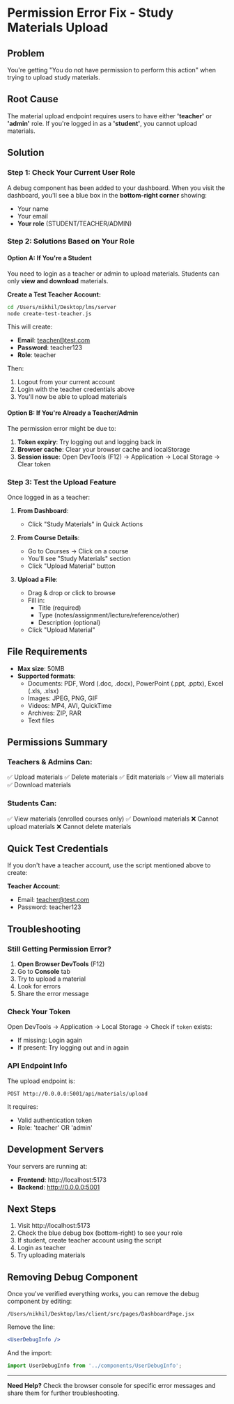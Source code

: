 # Permission Error Fix - Study Materials Upload

## Problem
You're getting "You do not have permission to perform this action" when trying to upload study materials.

## Root Cause
The material upload endpoint requires users to have either **'teacher'** or **'admin'** role. If you're logged in as a **'student'**, you cannot upload materials.

## Solution

### Step 1: Check Your Current User Role

A debug component has been added to your dashboard. When you visit the dashboard, you'll see a blue box in the **bottom-right corner** showing:
- Your name
- Your email
- **Your role** (STUDENT/TEACHER/ADMIN)

### Step 2: Solutions Based on Your Role

#### Option A: If You're a Student
You need to login as a teacher or admin to upload materials. Students can only **view and download** materials.

**Create a Test Teacher Account:**
```bash
cd /Users/nikhil/Desktop/lms/server
node create-test-teacher.js
```

This will create:
- **Email**: teacher@test.com
- **Password**: teacher123
- **Role**: teacher

Then:
1. Logout from your current account
2. Login with the teacher credentials above
3. You'll now be able to upload materials

#### Option B: If You're Already a Teacher/Admin
The permission error might be due to:

1. **Token expiry**: Try logging out and logging back in
2. **Browser cache**: Clear your browser cache and localStorage
3. **Session issue**: Open DevTools (F12) → Application → Local Storage → Clear token

### Step 3: Test the Upload Feature

Once logged in as a teacher:

1. **From Dashboard**:
   - Click "Study Materials" in Quick Actions

2. **From Course Details**:
   - Go to Courses → Click on a course
   - You'll see "Study Materials" section
   - Click "Upload Material" button

3. **Upload a File**:
   - Drag & drop or click to browse
   - Fill in:
     - Title (required)
     - Type (notes/assignment/lecture/reference/other)
     - Description (optional)
   - Click "Upload Material"

## File Requirements

- **Max size**: 50MB
- **Supported formats**:
  - Documents: PDF, Word (.doc, .docx), PowerPoint (.ppt, .pptx), Excel (.xls, .xlsx)
  - Images: JPEG, PNG, GIF
  - Videos: MP4, AVI, QuickTime
  - Archives: ZIP, RAR
  - Text files

## Permissions Summary

### Teachers & Admins Can:
✅ Upload materials
✅ Delete materials
✅ Edit materials
✅ View all materials
✅ Download materials

### Students Can:
✅ View materials (enrolled courses only)
✅ Download materials
❌ Cannot upload materials
❌ Cannot delete materials

## Quick Test Credentials

If you don't have a teacher account, use the script mentioned above to create:

**Teacher Account**:
- Email: teacher@test.com
- Password: teacher123

## Troubleshooting

### Still Getting Permission Error?

1. **Open Browser DevTools** (F12)
2. Go to **Console** tab
3. Try to upload a material
4. Look for errors
5. Share the error message

### Check Your Token

Open DevTools → Application → Local Storage → Check if `token` exists:
- If missing: Login again
- If present: Try logging out and in again

### API Endpoint Info

The upload endpoint is:
```
POST http://0.0.0.0:5001/api/materials/upload
```

It requires:
- Valid authentication token
- Role: 'teacher' OR 'admin'

## Development Servers

Your servers are running at:
- **Frontend**: http://localhost:5173
- **Backend**: http://0.0.0.0:5001

## Next Steps

1. Visit http://localhost:5173
2. Check the blue debug box (bottom-right) to see your role
3. If student, create teacher account using the script
4. Login as teacher
5. Try uploading materials

## Removing Debug Component

Once you've verified everything works, you can remove the debug component by editing:

`/Users/nikhil/Desktop/lms/client/src/pages/DashboardPage.jsx`

Remove the line:
```jsx
<UserDebugInfo />
```

And the import:
```jsx
import UserDebugInfo from '../components/UserDebugInfo';
```

---

**Need Help?** Check the browser console for specific error messages and share them for further troubleshooting.
